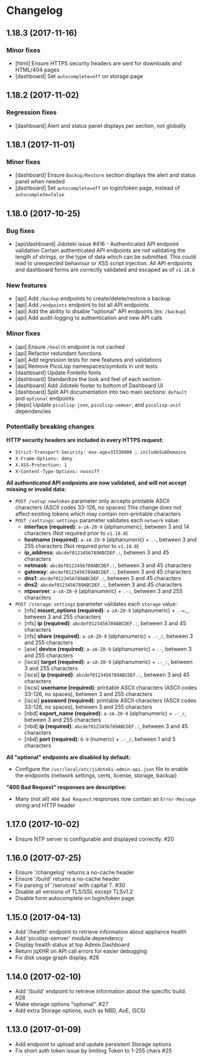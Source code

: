 # Changelog

## 1.18.3 (2017-11-16)

  ### Minor fixes

  * [html] Ensure HTTPS security headers are sent for downloads and HTML/404 pages
  * [dashboard] Set `autocomplete=off` on storage page

## 1.18.2 (2017-11-02)

  ### Regression fixes

  * [dashboard] Alert and status panel displays per section, not globally

## 1.18.1 (2017-11-01)

  ### Minor fixes

  * [dashboard] Ensure `Backup/Restore` section displays the alert and status panel when needed
  * [dashboard] Set `autocomplete=off` on login/token page, instead of `autocomplete=false`

## 1.18.0 (2017-10-25)

  ### Bug fixes

  * [api/dashboard] Jidoteki issue #416 - Authenticated API endpoint validation
    Certain authenticated API endpoints are not validating the length of strings,
    or the type of data which can be submitted. This could lead to unexpected
    behaviour or XSS script injection.
    All API endpoints and dashboard forms are correctly validated and escaped as of `v1.18.0`

  ### New features

  * [api] Add `/backup` endpoints to create/delete/restore a backup
  * [api] Add `/endpoints` endpoint to list all API endpoints
  * [api] Add the ability to disable "optional" API endpoints (ex: `/backup`)
  * [api] Add audit-logging to authentication and new API calls

  ### Minor fixes

  * [api] Ensure `/health` endpoint is not cached
  * [api] Refactor redundant functions
  * [api] Add regression tests for new features and validations
  * [api] Remove PicoLisp namespaces/symbols in unit tests
  * [dashboard] Update Fontello fonts
  * [dashboard] Standardize the look and feel of each section
  * [dashboard] Add Jidoteki footer to bottom of Dashboard UI
  * [dashboard] Split API documentation into two main sections: `default` and `optional` endpoints
  * [deps] Update `picolisp-json`, `picolisp-semver`, and `picolisp-unit` dependencies

  ### Potentially breaking changes

  **HTTP security headers are included in every HTTPS request:**

  * `Strict-Transport-Security: max-age=31536000 ; includeSubDomains`
  * `X-Frame-Options: deny`
  * `X-XSS-Protection: 1`
  * `X-Content-Type-Options: nosniff`

  **All authenticated API endpoints are now validated, and will not accept missing or invalid data:**

  * `POST /setup`: `newtoken` parameter only accepts printable ASCII characters (ASCII codes 33-126, no spaces)
  This change does not affect existing tokens which may contain non-printable characters
  * `POST /settings`: `settings` parameter validates each `network` value:
    - **interface (required)**: `a-zA-Z0-9` (alphanumeric), between 3 and 14 characters
      (Not required prior to `v1.18.0`)
    - **hostname (required)**: `a-zA-Z0-9` (alphanumeric) + `.-`, between 3 and 255 characters
      (Not required prior to `v1.18.0`)
    - **ip_address**: `abcdef0123456789ABCDEF.:`, between 3 and 45 characters
    - **netmask**: `abcdef0123456789ABCDEF.:`, between 3 and 45 characters
    - **gateway**: `abcdef0123456789ABCDEF.:`, between 3 and 45 characters
    - **dns1**: `abcdef0123456789ABCDEF.:`, between 3 and 45 characters
    - **dns2**: `abcdef0123456789ABCDEF.:`, between 3 and 45 characters
    - **ntpserver**: `a-zA-Z0-9` (alphanumeric) + `.-:`, between 3 and 255 characters
  * `POST /storage`: `settings` parameter validates each `storage` value:
    - [nfs] **mount_options (required)**: `a-zA-Z0-9` (alphanumeric) + `.-=,`, between 3 and 255 characters
    - [nfs] **ip (required)**: `abcdef0123456789ABCDEF.:`, between 3 and 45 characters
    - [nfs] **share (required)**: `a-zA-Z0-9` (alphanumeric) + `.-_/`, between 3 and 255 characters
    - [aoe] **device (required)**: `a-zA-Z0-9` (alphanumeric) + `.-`, between 3 and 255 characters
    - [iscsi] **target (required)**: `a-zA-Z0-9` (alphanumeric) + `.-_:`, between 3 and 255 characters
    - [iscsi] **ip (required)**: `abcdef0123456789ABCDEF.:`, between 3 and 45 characters
    - [iscsi] **username (required)**: printable ASCII characters (ASCII codes 33-126, no spaces), between 3 and 255 characters
    - [iscsi] **password (required)**: printable ASCII characters (ASCII codes 33-126, no spaces), between 3 and 255 characters
    - [nbd] **export_name (required)**: `a-zA-Z0-9` (alphanumeric) + `.-_/`, between 3 and 255 characters
    - [nbd] **ip (required)**: `abcdef0123456789ABCDEF.:`, between 3 and 45 characters
    - [nbd] **port (required)**: `0-9` (numeric) + `.-_/`, between 1 and 5 characters

  **All "optional" endpoints are disabled by default:**

  * Configure the `/usr/local/etc/jidoteki-admin-api.json` file to enable the endpoints
   (network settings, certs, license, storage, backup)

  **"400 Bad Request" responses are descriptive:**

  * Many (not all) `400 Bad Request` responses now contain an `Error-Message` string and HTTP header

## 1.17.0 (2017-10-02)

  * Ensure NTP server is configurable and displayed correctly. #20

## 1.16.0 (2017-07-25)

  * Ensure '/changelog' returns a no-cache header
  * Ensure '/build' returns a no-cache header
  * Fix parsing of '/services' with capital T. #30
  * Disable all versions of TLS/SSL except TLSv1.2
  * Disable form autocomplete on login/token page

## 1.15.0 (2017-04-13)

  * Add '/health' endpoint to retrieve information about appliance health
  * Add 'picolisp-semver' module dependency
  * Display health status at top Admin Dashboard
  * Return jqXHR on API call errors for easier debugging
  * Fix disk usage graph display. #26

## 1.14.0 (2017-02-10)

  * Add '/build' endpoint to retrieve information about the specific build. #28
  * Make storage options "optional". #27
  * Add extra Storage options, such as NBD, AoE, iSCSI

## 1.13.0 (2017-01-09)

  * Add endpoint to upload and update persistent Storage options
  * Fix short auth token issue by limiting Token to 1-255 chars #25
